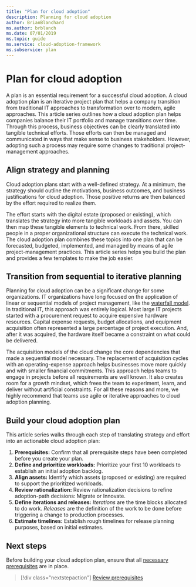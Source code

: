 ```yaml
---
title: "Plan for cloud adoption"
description: Planning for cloud adoption
author: BrianBlanchard
ms.author: brblanch
ms.date: 07/01/2019
ms.topic: guide
ms.service: cloud-adoption-framework
ms.subservice: plan
---
```


# Plan for cloud adoption

A plan is an essential requirement for a successful cloud adoption. A cloud adoption plan is an iterative project plan that helps a company transition from traditional IT approaches to transformation over to modern, agile approaches. This article series outlines how a cloud adoption plan helps companies balance their IT portfolio and manage transitions over time. Through this process, business objectives can be clearly translated into tangible technical efforts. Those efforts can then be managed and communicated in ways that make sense to business stakeholders. However, adopting such a process may require some changes to traditional project-management approaches.

## Align strategy and planning

Cloud adoption plans start with a well-defined strategy. At a minimum, the strategy should outline the motivations, business outcomes, and business justifications for cloud adoption. Those positive returns are then balanced by the effort required to realize them.

The effort starts with the digital estate (proposed or existing), which translates the strategy into more tangible workloads and assets. You can then map these tangible elements to technical work. From there, skilled people in a proper organizational structure can execute the technical work. The cloud adoption plan combines these topics into one plan that can be forecasted, budgeted, implemented, and managed by means of agile project-management practices. This article series helps you build the plan and provides a few templates to make the job easier.

## Transition from sequential to iterative planning

Planning for cloud adoption can be a significant change for some organizations. IT organizations have long focused on the application of linear or sequential models of project management, like the [waterfall model](https://wikipedia.org/wiki/Waterfall_model). In traditional IT, this approach was entirely logical. Most large IT projects started with a procurement request to acquire expensive hardware resources. Capital expense requests, budget allocations, and equipment acquisition often represented a large percentage of project execution. And, after it was acquired, the hardware itself became a constraint on what could be delivered.

The acquisition models of the cloud change the core dependencies that made a sequential model necessary. The replacement of acquisition cycles with an operating-expense approach helps businesses move more quickly and with smaller financial commitments. This approach helps teams to engage in projects before all requirements are well known. It also creates room for a growth mindset, which frees the team to experiment, learn, and deliver without artificial constraints. For all these reasons and more, we highly recommend that teams use agile or iterative approaches to cloud adoption planning.

## Build your cloud adoption plan

This article series walks through each step of translating strategy and effort into an actionable cloud adoption plan:

1. **Prerequisites:** Confirm that all prerequisite steps have been completed before you create your plan.
2. **Define and prioritize workloads:** Prioritize your first 10 workloads to establish an initial adoption backlog.
3. **Align assets:** Identify which assets (proposed or existing) are required to support the prioritized workloads.
4. **Review rationalization:** Review rationalization decisions to refine adoption-path decisions: Migrate or Innovate.
5. **Define iterations and releases:** *Iterations* are the time blocks allocated to do work. *Releases* are the definition of the work to be done before triggering a change to production processes.
6. **Estimate timelines:** Establish rough timelines for release planning purposes, based on initial estimates.

## Next steps

Before building your cloud adoption plan, ensure that all [necessary prerequisites](./prerequisites.md) are in place.

> [!div class="nextstepaction"]
> [Review prerequisites](./prerequisites.md)
